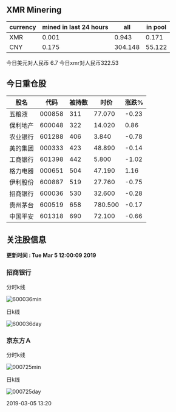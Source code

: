 ## XMR Minering

|currency|mined in last 24 hours|all|in pool|
|---|---|---|---|
|XMR|0.001|0.943|0.171|
|CNY|0.175|304.148|55.122|

今日美元对人民币 6.7	今日xmr对人民币322.53


## 今日重仓股 

|股名|代码|被持数|时价|涨跌%|
|---|---|---|---|---|
|五粮液|000858|311|77.070|-0.23|
|保利地产|600048|322|14.020|0.86|
|农业银行|601288|406|3.840|-0.78|
|美的集团|000333|423|48.890|-0.14|
|工商银行|601398|442|5.800|-1.02|
|格力电器|000651|504|47.190|1.16|
|伊利股份|600887|519|27.760|-0.75|
|招商银行|600036|530|32.600|-0.28|
|贵州茅台|600519|658|780.500|-0.17|
|中国平安|601318|690|72.100|-0.66|

## 关注股信息
**更新时间 : Tue Mar  5 12:00:09 2019**
### 招商银行 
分时k线

![600036min](http://image.sinajs.cn/newchart/min/n/sh600036.gif)

日k线

![600036day](http://image.sinajs.cn/newchart/daily/n/sh600036.gif)

### 京东方Ａ 
分时k线

![000725min](http://image.sinajs.cn/newchart/min/n/sz000725.gif)

日k线

![000725day](http://image.sinajs.cn/newchart/daily/n/sz000725.gif)

2019-03-05 13:20